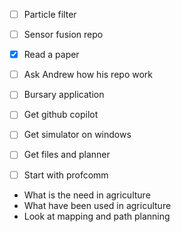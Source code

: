 
- [ ] Particle filter
- [ ] Sensor fusion repo
- [x] Read a paper
- [ ] Ask Andrew how his repo work

- [ ] Bursary application
- [ ] Get github copilot
- [ ] Get simulator on windows
- [ ] Get files and planner
- [ ] Start with profcomm

- What is the need in agriculture
- What have been used in agriculture
- Look at mapping and path planning

